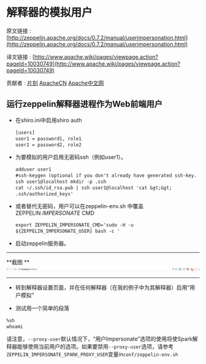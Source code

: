 # 解释器的模拟用户

原文链接 : [http://zeppelin.apache.org/docs/0.7.2/manual/userimpersonation.html](http://zeppelin.apache.org/docs/0.7.2/manual/userimpersonation.html)

译文链接 : [http://www.apache.wiki/pages/viewpage.action?pageId=10030749](http://www.apache.wiki/pages/viewpage.action?pageId=10030749)

贡献者 : [片刻](/display/~jiangzhonglian) [ApacheCN](/display/~apachecn) [Apache中文网](/display/~apachechina)

## 运行zeppelin解释器进程作为Web前端用户

*   在shiro.ini中启用shiro auth

    ```
    [users]
    user1 = password1, role1
    user2 = password2, role2 
    ```

*   为要模拟的用户启用无密码ssh（例如user1）。

    ```
    adduser user1
    #ssh-keygen (optional if you don't already have generated ssh-key.
    ssh user1@localhost mkdir -p .ssh
    cat ~/.ssh/id_rsa.pub | ssh user1@localhost 'cat &gt;&gt; .ssh/authorized_keys' 
    ```

*   或者替代无密码，用户可以在zeppelin-env.sh 中覆盖ZEPPELIN _IMPERSONATE_ CMD

    ```
    export ZEPPELIN_IMPERSONATE_CMD='sudo -H -u ${ZEPPELIN_IMPERSONATE_USER} bash -c ' 
    ```

*   启动zeppelin服务器。

* * *

**截图 **![](img/6feaae3313a0aa359c9644b7faabb3ee.jpg)

* * *

*   转到解释器设置页面，并在任何解释器（在我的例子中为其解释器）启用“用户模拟”

*   测试用一个简单的段落

```
%sh 
whoami
```

请注意，`--proxy-user`默认情况下，“用户Impersonate”选项的使用将使Spark解释器能够使用当前用户的选项。如果要禁用`--proxy-user`选项，请参考`ZEPPELIN_IMPERSONATE_SPARK_PROXY_USER`变量in`conf/zeppelin-env.sh`